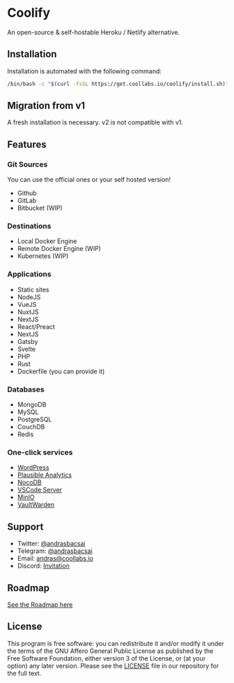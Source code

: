 # Coolify

An open-source & self-hostable Heroku / Netlify alternative.

## Installation

Installation is automated with the following command:

```bash
/bin/bash -c "$(curl -fsSL https://get.coollabs.io/coolify/install.sh)"
```

## Migration from v1

A fresh installation is necessary. v2 is not compatible with v1.

## Features
### Git Sources
You can use the official ones or your self hosted version!

- Github
- GitLab
- Bitbucket (WIP)

### Destinations

- Local Docker Engine
- Remote Docker Engine (WIP)
- Kubernetes (WIP)


### Applications

- Static sites
- NodeJS
- VueJS
- NuxtJS
- NextJS
- React/Preact
- NextJS
- Gatsby
- Svelte
- PHP
- Rust
- Dockerfile (you can provide it)

### Databases

- MongoDB
- MySQL
- PostgreSQL
- CouchDB
- Redis

### One-click services

- [WordPress](https://wordpress.org)
- [Plausible Analytics](https://plausible.io)
- [NocoDB](https://nocodb.com)
- [VSCode Server](https://github.com/cdr/code-server)
- [MinIO](https://min.io)
- [VaultWarden](https://github.com/dani-garcia/vaultwarden)


## Support

- Twitter: [@andrasbacsai](https://twitter.com/andrasbacsai)
- Telegram: [@andrasbacsai](https://t.me/andrasbacsai)
- Email: [andras@coollabs.io](mailto:andras@coollabs.io)
- Discord: [Invitation](https://discord.gg/xhBCC7eGKw)

## Roadmap

[See the Roadmap here](https://github.com/orgs/coollabsio/projects/3/views/8)

## License

This program is free software: you can redistribute it and/or modify it under the terms of the GNU Affero General Public License as published by the Free Software Foundation, either version 3 of the License, or (at your option) any later version. Please see the [LICENSE](/LICENSE) file in our repository for the full text.
